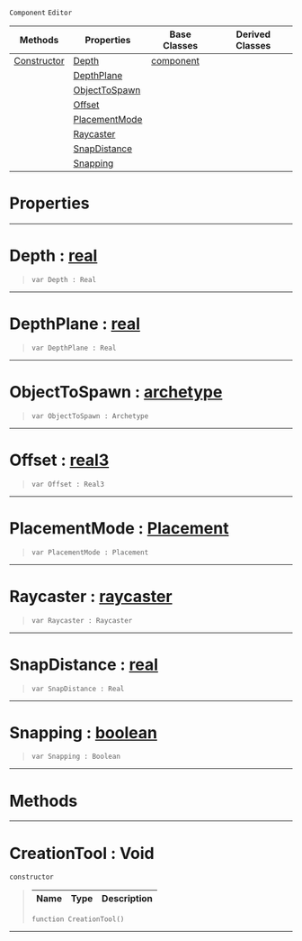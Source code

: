  `Component` `Editor`



|Methods|Properties|Base Classes|Derived Classes|
|---|---|---|---|
|[ Constructor](https://github.com/zeroengineteam/ZeroDocs/blob/master/code_reference/class_reference/creationtool.markdown#creationtool-void)|[ Depth](https://github.com/zeroengineteam/ZeroDocs/blob/master/code_reference/class_reference/creationtool.markdown#depth-zero-engine-docume)|[component](https://github.com/zeroengineteam/ZeroDocs/blob/master/code_reference/class_reference/component.markdown)| |
| |[ DepthPlane](https://github.com/zeroengineteam/ZeroDocs/blob/master/code_reference/class_reference/creationtool.markdown#depthplane-zero-engine-d)| | |
| |[ ObjectToSpawn](https://github.com/zeroengineteam/ZeroDocs/blob/master/code_reference/class_reference/creationtool.markdown#objecttospawn-zero-engin)| | |
| |[ Offset](https://github.com/zeroengineteam/ZeroDocs/blob/master/code_reference/class_reference/creationtool.markdown#offset-zero-engine-docum)| | |
| |[ PlacementMode](https://github.com/zeroengineteam/ZeroDocs/blob/master/code_reference/class_reference/creationtool.markdown#placementmode-zero-engin)| | |
| |[ Raycaster](https://github.com/zeroengineteam/ZeroDocs/blob/master/code_reference/class_reference/creationtool.markdown#raycaster-zero-engine-do)| | |
| |[ SnapDistance](https://github.com/zeroengineteam/ZeroDocs/blob/master/code_reference/class_reference/creationtool.markdown#snapdistance-zero-engine)| | |
| |[ Snapping](https://github.com/zeroengineteam/ZeroDocs/blob/master/code_reference/class_reference/creationtool.markdown#snapping-zero-engine-doc)| | |


 #  Properties


---  
 #  Depth : [real](https://github.com/zeroengineteam/ZeroDocs/blob/master/code_reference/nada_base_types/real.markdown)

> 
> ``` lang=cpp, name=Nada
> var Depth : Real


---  
 #  DepthPlane : [real](https://github.com/zeroengineteam/ZeroDocs/blob/master/code_reference/nada_base_types/real.markdown)

> 
> ``` lang=cpp, name=Nada
> var DepthPlane : Real


---  
 #  ObjectToSpawn : [archetype](https://github.com/zeroengineteam/ZeroDocs/blob/master/code_reference/class_reference/archetype.markdown)

> 
> ``` lang=cpp, name=Nada
> var ObjectToSpawn : Archetype


---  
 #  Offset : [real3](https://github.com/zeroengineteam/ZeroDocs/blob/master/code_reference/nada_base_types/real3.markdown)

> 
> ``` lang=cpp, name=Nada
> var Offset : Real3


---  
 #  PlacementMode : [Placement](https://github.com/zeroengineteam/ZeroDocs/blob/master/code_reference/enum_reference.markdown#placement)

> 
> ``` lang=cpp, name=Nada
> var PlacementMode : Placement


---  
 #  Raycaster : [raycaster](https://github.com/zeroengineteam/ZeroDocs/blob/master/code_reference/class_reference/raycaster.markdown)

> 
> ``` lang=cpp, name=Nada
> var Raycaster : Raycaster


---  
 #  SnapDistance : [real](https://github.com/zeroengineteam/ZeroDocs/blob/master/code_reference/nada_base_types/real.markdown)

> 
> ``` lang=cpp, name=Nada
> var SnapDistance : Real


---  
 #  Snapping : [boolean](https://github.com/zeroengineteam/ZeroDocs/blob/master/code_reference/nada_base_types/boolean.markdown)

> 
> ``` lang=cpp, name=Nada
> var Snapping : Boolean


---  
 #  Methods


---  
 #  CreationTool : Void

 `constructor`

> 
> |Name|Type|Description|
> |---|---|---|
> ``` lang=cpp, name=Nada
> function CreationTool()
> ``` 


---  
 

 